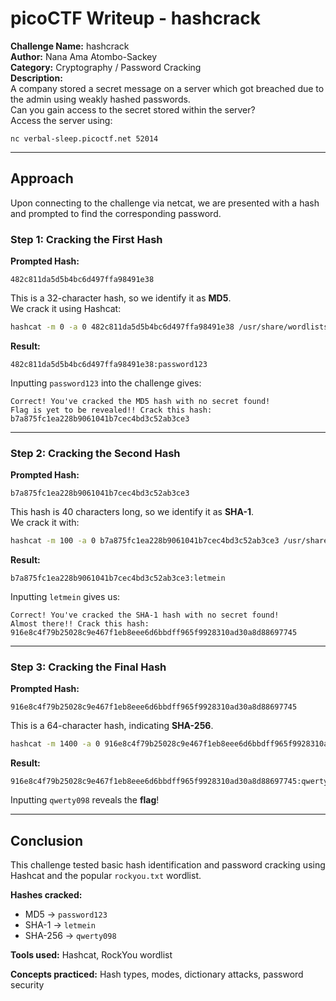 # picoCTF Writeup - hashcrack

**Challenge Name:** hashcrack  
**Author:** Nana Ama Atombo-Sackey  
**Category:** Cryptography / Password Cracking  
**Description:**  
A company stored a secret message on a server which got breached due to the admin using weakly hashed passwords.  
Can you gain access to the secret stored within the server?  
Access the server using:
```
nc verbal-sleep.picoctf.net 52014
```

---

## Approach

Upon connecting to the challenge via netcat, we are presented with a hash and prompted to find the corresponding password.

### Step 1: Cracking the First Hash

**Prompted Hash:**  
```
482c811da5d5b4bc6d497ffa98491e38
```

This is a 32-character hash, so we identify it as **MD5**.  
We crack it using Hashcat:

```bash
hashcat -m 0 -a 0 482c811da5d5b4bc6d497ffa98491e38 /usr/share/wordlists/rockyou.txt --force
```

**Result:**
```
482c811da5d5b4bc6d497ffa98491e38:password123
```

Inputting `password123` into the challenge gives:

```
Correct! You've cracked the MD5 hash with no secret found!
Flag is yet to be revealed!! Crack this hash: b7a875fc1ea228b9061041b7cec4bd3c52ab3ce3
```

---

### Step 2: Cracking the Second Hash

**Prompted Hash:**  
```
b7a875fc1ea228b9061041b7cec4bd3c52ab3ce3
```

This hash is 40 characters long, so we identify it as **SHA-1**.  
We crack it with:

```bash
hashcat -m 100 -a 0 b7a875fc1ea228b9061041b7cec4bd3c52ab3ce3 /usr/share/wordlists/rockyou.txt --force
```

**Result:**
```
b7a875fc1ea228b9061041b7cec4bd3c52ab3ce3:letmein
```

Inputting `letmein` gives us:

```
Correct! You've cracked the SHA-1 hash with no secret found!
Almost there!! Crack this hash: 916e8c4f79b25028c9e467f1eb8eee6d6bbdff965f9928310ad30a8d88697745
```

---

### Step 3: Cracking the Final Hash

**Prompted Hash:**  
```
916e8c4f79b25028c9e467f1eb8eee6d6bbdff965f9928310ad30a8d88697745
```

This is a 64-character hash, indicating **SHA-256**.

```bash
hashcat -m 1400 -a 0 916e8c4f79b25028c9e467f1eb8eee6d6bbdff965f9928310ad30a8d88697745 /usr/share/wordlists/rockyou.txt --force
```

**Result:**
```
916e8c4f79b25028c9e467f1eb8eee6d6bbdff965f9928310ad30a8d88697745:qwerty098
```

Inputting `qwerty098` reveals the **flag**!

---

## Conclusion

This challenge tested basic hash identification and password cracking using Hashcat and the popular `rockyou.txt` wordlist.

**Hashes cracked:**
- MD5 → `password123`
- SHA-1 → `letmein`
- SHA-256 → `qwerty098`

**Tools used:** Hashcat, RockYou wordlist

**Concepts practiced:** Hash types, modes, dictionary attacks, password security
